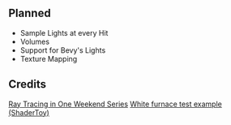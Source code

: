 
## Planned
- Sample Lights at every Hit
- Volumes
- Support for Bevy's Lights
- Texture Mapping

## Credits
[Ray Tracing in One Weekend Series](https://raytracing.github.io/)
[White furnace test example (ShaderToy)](https://www.shadertoy.com/view/md3BDs)
